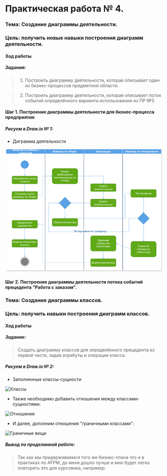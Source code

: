 # Практическая работа № 4. #

### Тема: Создание диаграммы деятельности. ###

### Цель: получить новые навыки построения диаграмм деятельности. ###

####  Ход работы ####

##### Задания: #####

> 1. Построить диаграмму деятельности, которая описывает один из бизнес-процессов предметной области.

> 2. Построить диаграмму деятельности, которая описывает поток событий определённого варианта использования из ПР №3.

#### Шаг 1. Построение диаграммы деятельности для бизнес-процесса предприятия ####

##### Рисуем в Draw.io № 1: #####

* Диграмма деятельности

![Экторы](business.drawio.png)

#### Шаг 2. Построение диаграммы деятельности потока событий прецедента "Работа с заказом". ####

### Тема: Создание диаграммы классов. ###

### Цель: получить навыки построения диаграмм классов. ###

#### Ход работы ####

##### Задание: #####

> Создать диаграмму классов для определённого прецедента из первой части, задав атрибуты и операции класса.


##### Рисуем в Draw.io № 2: #####

* Заполненные классы-сущности

![Классы](classes.drawio.png)

* Также необходимо добавить отношения между классами-сущностями:

![Отношения](relations.drawio.png)

* И далее, дополним отношения "граничными классами":

![Граничные вещи](class-diag.drawio.png)

##### Вывод по проделанной работе: #####

> Так как мы придерживаемся того же бизнес-плана что и в практиках по AFPM, до меня дошло лучше и мне будет легко повторить это для курсовика, например.